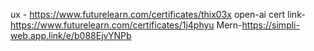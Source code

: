 ux - https://www.futurelearn.com/certificates/thix03x
open-ai cert link- https://www.futurelearn.com/certificates/1j4phyu
Mern-https://simpli-web.app.link/e/b088EjvYNPb